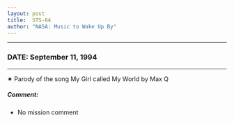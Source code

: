 ```yaml
---
layout: post
title:  STS-64
author: "NASA: Music to Wake Up By"
---
```


----
### DATE: September 11, 1994
----
✷ Parody of the song My Girl called My World by Max Q

##### Comment:
* No mission comment
